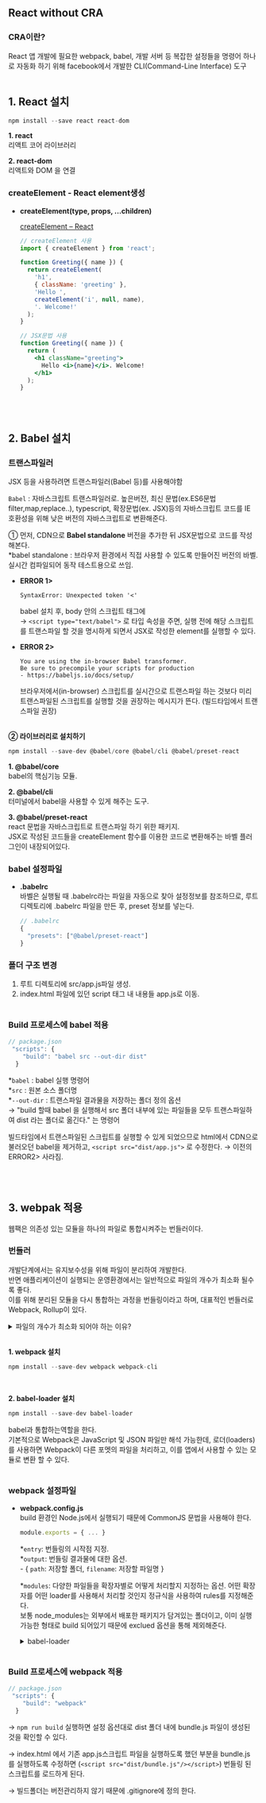 ## React without CRA

### CRA이란?

React 앱 개발에 필요한 webpack, babel, 개발 서버  등 복잡한 설정들을 명령어 하나로 자동화 하기 위해 facebook에서 개발한 CLI(Command-Line Interface) 도구
<br><br>
## 1. React 설치

```jsx
npm install --save react react-dom
```

**1. react**
<br>
리액트 코어 라이브러리

**2. react-dom**
<br>
리액트와 DOM 을 연결

### createElement  - React element생성

- **createElement(type, props, ...children)**

  [createElement – React](https://ko.react.dev/reference/react/createElement)

  ```jsx
  // createElement 사용
  import { createElement } from 'react';

  function Greeting({ name }) {
    return createElement(
      'h1',
      { className: 'greeting' },
      'Hello ',
      createElement('i', null, name),
      '. Welcome!'
    );
  }

  // JSX문법 사용
  function Greeting({ name }) {
    return (
      <h1 className="greeting">
        Hello <i>{name}</i>. Welcome!
      </h1>
    );
  }
  ```

<br><br>
## 2. Babel 설치
### 트랜스파일러

JSX 등을 사용하려면 트랜스파일러(Babel 등)를 사용해야함

`Babel` : 자바스크립트 트랜스파일러로. 높은버전, 최신 문법(ex.ES6문법 filter,map,replace..), typescript, 확장문법(ex. JSX)등의 자바스크립트 코드를 IE 호환성을 위해 낮은 버전의 자바스크립트로 변환해준다.

 ① 먼저, CDN으로 **Babel standalone** 버전을 추가한 뒤 JSX문법으로 코드를 작성해본다.  
*babel standalone : 브라우저 환경에서 직접 사용할 수 있도록 만들어진 버전의 바벨. 실시간 컴파일되어 동작 테스트용으로 쓰임.

- **ERROR 1>**
  ```
  SyntaxError: Unexpected token '<'
  ```

  babel 설치 후, body 안의 스크립트 태그에   
  → `<script type="text/babel">` 로 타입 속성을 주면, 실행 전에 해당 스크립트를 트랜스파일 할 것을 명시하게 되면서 JSX로 작성한 element를 실행할 수 있다.  

- **ERROR 2>**<br>

  ```
  You are using the in-browser Babel transformer. 
  Be sure to precompile your scripts for production 
  - https://babeljs.io/docs/setup/
  ```

  브라우저에서(in-browser) 스크립트를 실시간으로 트랜스파일 하는 것보다 미리 트랜스파일된 스크립트를 실행할 것을 권장하는 메시지가 뜬다. (빌드타임에서 트랜스파일 권장)
<br><br>

**② 라이브러리로 설치하기**
```jsx
npm install --save-dev @babel/core @babel/cli @babel/preset-react
```

**1. @babel/core**
<br>
babel의 핵심기능 모듈.

**2. @babel/cli**
<br>
터미널에서 babel을 사용할 수 있게 해주는 도구.

**3. @babel/preset-react**
<br>
react 문법을 자바스크립트로 트랜스파일 하기 위한 패키지.<br>
JSX로 작성된 코드들을 createElement 함수를 이용한 코드로 변환해주는 바벨 플러그인이 내장되어있다.

### babel 설정파일

- **.babelrc**<br>
  바벨은 실행될 때 .babelrc라는 파일을 자동으로 찾아 설정정보를 참조하므로, 루트 디렉토리에 .babelrc 파일을 만든 후, preset 정보를 넣는다.

  ```js
  // .babelrc
  {
    "presets": ["@babel/preset-react"]
  }
  ```

### 폴더 구조 변경

1) 루트 디렉토리에 src/app.js파일 생성.
2) index.html 파일에 있던 script 태그 내 내용들 app.js로 이동.<br><br>

### Build 프로세스에 babel 적용

```js
// package.json
 "scripts": {
    "build": "babel src --out-dir dist"
  }
  ```
  
*`babel` : babel 실행 명령어<br>
*`src` : 원본 소스 폴더명<br>
*`--out-dir` : 트랜스파일 결과물을 저장하는 폴더 정의 옵션<br>
→ "build 할때 babel 을 실행해서 src 폴더 내부에 있는 파일들을 모두 트랜스파일하여 dist 라는 폴더로 옮긴다." 는 명령어

빌드타임에서 트랜스파일된 스크립트를 실행할 수 있게 되었으므로 html에서 CDN으로 불러오던 babel을 제거하고, `<script src="dist/app.js">` 로 수정한다. → 이전의 ERROR2> 사라짐.

<br><br>
## 3. webpak 적용 

웹팩은 의존성 있는 모듈을 하나의 파일로 통합시켜주는 번들러이다.

### 번들러

개발단계에서는 유지보수성을 위해 파일이 분리하여 개발한다.<br> 반면 애플리케이션이 실행되는 운영환경에서는 일반적으로 파일의 개수가 최소화 될수록 좋다.<br>
이를 위해 분리된 모듈을 다시 통합하는 과정을 번들링이라고 하며, 대표적인 번들러로 Webpack, Rollup이 있다.


<details>
<summary>파일의 개수가 최소화 되어야 하는 이유?</summary>
<div markdown="1">
http 요청을 통해 서버로부터 스크립트를 받게되는데, 일반적으로 브라우저에서 한번에 6개의 TCP 연결만 허용한다.(크롬, 사파리, 파이어폭스-6개, IE-버전별 상이) 그 이상의 http요청이 일어날 경우 먼저 요청된 6개의 스크립트가 완전히 로드될 때까지 나머지 요청은 대기상태(Stalled)가 된다. 따라서 스크립트 로드를 위한 http요청을 최소화 하는 것이 좋다.(https://developer.chrome.com/docs/devtools/network/reference?hl=ko#timing-preview)
</div>
</details>

<br>

**1. webpack 설치**
```jsx
npm install --save-dev webpack webpack-cli
```
<br>

**2. babel-loader 설치**
```jsx
npm install --save-dev babel-loader
```
babel과 통합하는역할을 한다.<br>
기본적으로 Webpack은 JavaScript 및 JSON 파일만 해석 가능한데, 로더(loaders)를 사용하면 Webpack이 다른 포멧의 파일을 처리하고, 이를 앱에서 사용할 수 있는 모듈로 변환 할 수 있다.<br><br>


### webpack 설정파일

- **webpack.config.js**<br>
  build 환경인 Node.js에서 실행되기 때문에 CommonJS 문법을 사용해야 한다.

    ```js
    module.exports = { ... }
    ```

    *`entry`: 번들링의 시작점 지정.<br>
    *`output`: 번들링 결과물에 대한 옵션.<br>
      - { `path`: 저장할 폴더, `filename`: 저장할 파일명 }<br>

    *`modules`: 다양한 파일들을 확장자별로 어떻게 처리할지 지정하는 옵션. 어떤 확장자를 어떤 loader를 사용해서 처리할 것인지 정규식을 사용하여 rules를 지정해준다.<br>보통 node_modules는 외부에서 배포한 패키지가 담겨있는 폴더이고, 이미 실행 가능한 형태로 build 되어있기 때문에 exclued 옵션을 통해 제외해준다.

    <details>
      <summary>babel-loader</summary>
      <div markdown="2">
      프로젝트 내에서 .js, .jsx, .ts, .tsx, .css, .scss 등 여러가지 파일들이 사용된다. 
      하지만 webpack은 자바스크립트 코드(.js 파일)만 처리하여 번들링할 수 있다. 이 외의 파일들은 번들링 하기 전에 전처리가 필요한데, 이 전처리에 사용되는 모듈이 loader 이다.
      </div>
    </details>
  <br>

### Build 프로세스에 webpack 적용

```js
// package.json
 "scripts": {
    "build": "webpack"
  }
  ```
  → `npm run build` 실행하면 설정 옵션대로 dist 폴더 내에 bundle.js 파일이 생성된 것을 확인할 수 있다.

  → index.html 에서 기존 app.js스크립트 파일을 실행하도록 했던 부분을 bundle.js 를 실행하도록 수정하면 (`<script src="dist/bundle.js"/></script>`) 번들링 된 스크립트를 로드하게 된다.

  → 빌드폴더는 버전관리하지 않기 때문에 .gitignore에 정의 한다.